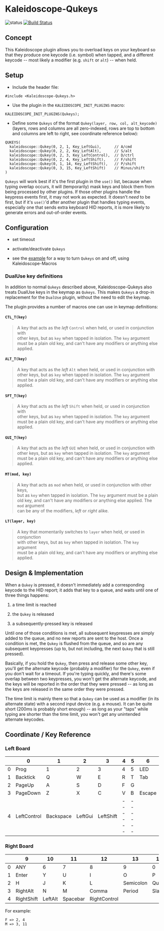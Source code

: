 # Kaleidoscope-Qukeys

![status][st:experimental] [![Build Status][travis:image]][travis:status]

 [travis:image]: https://travis-ci.org/keyboardio/Kaleidoscope-Qukeys.svg?branch=master
 [travis:status]: https://travis-ci.org/keyboardio/Kaleidoscope-Qukeys

 [st:stable]: https://img.shields.io/badge/stable-✔-black.svg?style=flat&colorA=44cc11&colorB=494e52
 [st:broken]: https://img.shields.io/badge/broken-X-black.svg?style=flat&colorA=e05d44&colorB=494e52
 [st:experimental]: https://img.shields.io/badge/experimental----black.svg?style=flat&colorA=dfb317&colorB=494e52

## Concept

This Kaleidoscope plugin allows you to overload keys on your keyboard so that they produce
one keycode (i.e. symbol) when tapped, and a different keycode -- most likely a modifier
(e.g. `shift` or `alt`) -- when held.


## Setup

- Include the header file:
```
#include <Kaleidoscope-Qukeys.h>
```
- Use the plugin in the `KALEIDOSCOPE_INIT_PLUGINS` macro:
```
KALEIDOSCOPE_INIT_PLUGINS(Qukeys);
```

- Define some `Qukeys` of the format `Qukey(layer, row, col, alt_keycode)`
  (layers, rows and columns are all zero-indexed, rows are top to bottom and
  columns are left to right, see coordinate reference below):

```
QUKEYS(
  kaleidoscope::Qukey(0, 2, 1, Key_LeftGui),      // A/cmd
  kaleidoscope::Qukey(0, 2, 2, Key_LeftAlt),      // S/alt
  kaleidoscope::Qukey(0, 2, 3, Key_LeftControl),  // D/ctrl
  kaleidoscope::Qukey(0, 2, 4, Key_LeftShift),    // F/shift
  kaleidoscope::Qukey(0, 1, 14, Key_LeftShift),   // P/shift
  kaleidoscope::Qukey(0, 3, 15, Key_LeftShift)    // Minus/shift
)
```

`Qukeys` will work best if it's the first plugin in the `use()` list, because when typing
overlap occurs, it will (temporarily) mask keys and block them from being processed by
other plugins. If those other plugins handle the keypress events first, it may not work as
expected. It doesn't _need_ to be first, but if it's `use()`'d after another plugin that
handles typing events, especially one that sends extra keyboard HID reports, it is more
likely to generate errors and out-of-order events.


## Configuration

- set timeout

- activate/deactivate `Qukeys`

- see the
  [example](https://github.com/keyboardio/Kaleidoscope-Qukeys/blob/master/examples/Qukeys/Qukeys.ino)
  for a way to turn `Qukeys` on and off, using Kaleidoscope-Macros

### DualUse key definitions

In addition to normal `Qukeys` described above, Kaleidoscope-Qukeys also treats
DualUse keys in the keymap as `Qukeys`. This makes `Qukeys` a drop-in replacement 
for the `DualUse` plugin, without the need to edit the keymap.

	
The plugin provides a number of macros one can use in keymap definitions:	
	
#### `CTL_T(key)`	
	
> A key that acts as the *left* `Control` when held, or used in conjunction with	
> other keys, but as `key` when tapped in isolation. The `key` argument must be	
> a plain old key, and can't have any modifiers or anything else applied.	
	
#### `ALT_T(key)`	
	
> A key that acts as the *left* `Alt` when held, or used in conjunction with	
> other keys, but as `key` when tapped in isolation. The `key` argument must be	
> a plain old key, and can't have any modifiers or anything else applied.	
	
#### `SFT_T(key)`	
	
> A key that acts as the *left* `Shift` when held, or used in conjunction with	
> other keys, but as `key` when tapped in isolation. The `key` argument must be	
> a plain old key, and can't have any modifiers or anything else applied.	
	
#### `GUI_T(key)`	
	
> A key that acts as the *left* `GUI` when held, or used in conjunction with	
> other keys, but as `key` when tapped in isolation. The `key` argument must be	
> a plain old key, and can't have any modifiers or anything else applied.	
	
#### `MT(mod, key)`	
	
> A key that acts as `mod` when held, or used in conjunction with other keys,	
> but as `key` when tapped in isolation. The `key` argument must be a plain old	
> key, and can't have any modifiers or anything else applied. The `mod` argument	
> can be any of the modifiers, *left* or *right* alike.	
	
#### `LT(layer, key)`	
	
> A key that momentarily switches to `layer` when held, or used in conjunction	
> with other keys, but as `key` when tapped in isolation. The `key` argument	
> must be a plain old key, and can't have any modifiers or anything else	
> applied.

## Design & Implementation

When a `Qukey` is pressed, it doesn't immediately add a corresponding keycode to the HID
report; it adds that key to a queue, and waits until one of three things happens:

1. a time limit is reached

2. the `Qukey` is released

3. a subsequently-pressed key is released

Until one of those conditions is met, all subsequent keypresses are simply added to the
queue, and no new reports are sent to the host. Once a condition is met, the `Qukey` is
flushed from the queue, and so are any subsequent keypresses (up to, but not including,
the next `Qukey` that is still pressed).

Basically, if you hold the `Qukey`, then press and release some other key, you'll get the
alternate keycode (probably a modifier) for the `Qukey`, even if you don't wait for a
timeout. If you're typing quickly, and there's some overlap between two keypresses, you
won't get the alternate keycode, and the keys will be reported in the order that they were
pressed -- as long as the keys are released in the same order they were pressed.

The time limit is mainly there so that a `Qukey` can be used as a modifier (in its
alternate state) with a second input device (e.g. a mouse). It can be quite short (200ms
is probably short enough) -- as long as your "taps" while typing are shorter than the time
limit, you won't get any unintended alternate keycodes.

## Coordinate / Key Reference

### Left Board

|     | 0            | 1         | 2          | 3              | 4           | 5       | 6        |
|-----|--------------|-----------|------------|----------------|-------------|---------|----------|
| 0   | Prog         | 1         | 2          | 3              | 4           | 5       | LED      |
| 1   | Backtick     | Q         | W          | E              | R           | T       | Tab      |
| 2   | PageUp       | A         | S          | D              | F           | G       |          |
| 3   | PageDown     | Z         | X          | C              | V           | B       | Escape   |
| 4   | LeftControl  | Backspace | LeftGui    | LeftShift      | ------      | ------  |          |

### Right Board

|     | 9            | 10        | 11         | 12             | 13          | 14      | 15       |
| --- | ------------ | --------- | ---------- | -------------- | ----------- | ------- | -------- |
| 0   | ANY          | 6         | 7          | 8              | 9           | 0       | NUMPAD   |
| 1   | Enter        | Y         | U          | I              | O           | P       | Equals   |
| 2   | H            | J         | K          | L              | Semicolon   | Quote   |          |
| 3   | RightAlt     | N         | M          | Comma          | Period      | Slash   | Minus    |
| 4   | RightShift   | LeftAlt   | Spacebar   | RightControl   |             |         |          |

For example:

```
F => 2, 4
M => 3, 11
```
